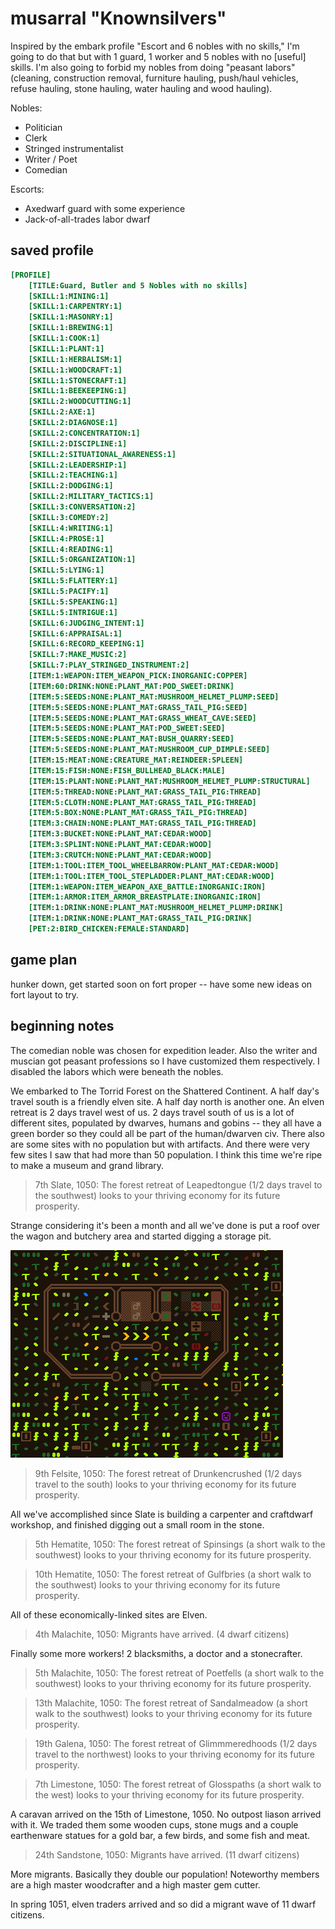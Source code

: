 # musarral "Knownsilvers"

Inspired by the embark profile "Escort and 6 nobles with no skills," I'm going to do that but with
1 guard, 1 worker and 5 nobles with no [useful] skills. I'm also going to forbid my nobles from
doing "peasant labors" (cleaning, construction removal, furniture hauling, push/haul vehicles, refuse
hauling, stone hauling, water hauling and wood hauling).

Nobles:

- Politician
- Clerk
- Stringed instrumentalist
- Writer / Poet
- Comedian

Escorts:

- Axedwarf guard with some experience
- Jack-of-all-trades labor dwarf

## saved profile

```ini
[PROFILE]
	[TITLE:Guard, Butler and 5 Nobles with no skills]
	[SKILL:1:MINING:1]
	[SKILL:1:CARPENTRY:1]
	[SKILL:1:MASONRY:1]
	[SKILL:1:BREWING:1]
	[SKILL:1:COOK:1]
	[SKILL:1:PLANT:1]
	[SKILL:1:HERBALISM:1]
	[SKILL:1:WOODCRAFT:1]
	[SKILL:1:STONECRAFT:1]
	[SKILL:1:BEEKEEPING:1]
	[SKILL:2:WOODCUTTING:1]
	[SKILL:2:AXE:1]
	[SKILL:2:DIAGNOSE:1]
	[SKILL:2:CONCENTRATION:1]
	[SKILL:2:DISCIPLINE:1]
	[SKILL:2:SITUATIONAL_AWARENESS:1]
	[SKILL:2:LEADERSHIP:1]
	[SKILL:2:TEACHING:1]
	[SKILL:2:DODGING:1]
	[SKILL:2:MILITARY_TACTICS:1]
	[SKILL:3:CONVERSATION:2]
	[SKILL:3:COMEDY:2]
	[SKILL:4:WRITING:1]
	[SKILL:4:PROSE:1]
	[SKILL:4:READING:1]
	[SKILL:5:ORGANIZATION:1]
	[SKILL:5:LYING:1]
	[SKILL:5:FLATTERY:1]
	[SKILL:5:PACIFY:1]
	[SKILL:5:SPEAKING:1]
	[SKILL:5:INTRIGUE:1]
	[SKILL:6:JUDGING_INTENT:1]
	[SKILL:6:APPRAISAL:1]
	[SKILL:6:RECORD_KEEPING:1]
	[SKILL:7:MAKE_MUSIC:2]
	[SKILL:7:PLAY_STRINGED_INSTRUMENT:2]
	[ITEM:1:WEAPON:ITEM_WEAPON_PICK:INORGANIC:COPPER]
	[ITEM:60:DRINK:NONE:PLANT_MAT:POD_SWEET:DRINK]
	[ITEM:5:SEEDS:NONE:PLANT_MAT:MUSHROOM_HELMET_PLUMP:SEED]
	[ITEM:5:SEEDS:NONE:PLANT_MAT:GRASS_TAIL_PIG:SEED]
	[ITEM:5:SEEDS:NONE:PLANT_MAT:GRASS_WHEAT_CAVE:SEED]
	[ITEM:5:SEEDS:NONE:PLANT_MAT:POD_SWEET:SEED]
	[ITEM:5:SEEDS:NONE:PLANT_MAT:BUSH_QUARRY:SEED]
	[ITEM:5:SEEDS:NONE:PLANT_MAT:MUSHROOM_CUP_DIMPLE:SEED]
	[ITEM:15:MEAT:NONE:CREATURE_MAT:REINDEER:SPLEEN]
	[ITEM:15:FISH:NONE:FISH_BULLHEAD_BLACK:MALE]
	[ITEM:15:PLANT:NONE:PLANT_MAT:MUSHROOM_HELMET_PLUMP:STRUCTURAL]
	[ITEM:5:THREAD:NONE:PLANT_MAT:GRASS_TAIL_PIG:THREAD]
	[ITEM:5:CLOTH:NONE:PLANT_MAT:GRASS_TAIL_PIG:THREAD]
	[ITEM:5:BOX:NONE:PLANT_MAT:GRASS_TAIL_PIG:THREAD]
	[ITEM:3:CHAIN:NONE:PLANT_MAT:GRASS_TAIL_PIG:THREAD]
	[ITEM:3:BUCKET:NONE:PLANT_MAT:CEDAR:WOOD]
	[ITEM:3:SPLINT:NONE:PLANT_MAT:CEDAR:WOOD]
	[ITEM:3:CRUTCH:NONE:PLANT_MAT:CEDAR:WOOD]
	[ITEM:1:TOOL:ITEM_TOOL_WHEELBARROW:PLANT_MAT:CEDAR:WOOD]
	[ITEM:1:TOOL:ITEM_TOOL_STEPLADDER:PLANT_MAT:CEDAR:WOOD]
	[ITEM:1:WEAPON:ITEM_WEAPON_AXE_BATTLE:INORGANIC:IRON]
	[ITEM:1:ARMOR:ITEM_ARMOR_BREASTPLATE:INORGANIC:IRON]
	[ITEM:1:DRINK:NONE:PLANT_MAT:MUSHROOM_HELMET_PLUMP:DRINK]
	[ITEM:1:DRINK:NONE:PLANT_MAT:GRASS_TAIL_PIG:DRINK]
	[PET:2:BIRD_CHICKEN:FEMALE:STANDARD]
```

## game plan

hunker down, get started soon on fort proper -- have some new ideas on fort layout to try.

## beginning notes

The comedian noble was chosen for expedition leader. Also the writer and muscian got
peasant professions so I have customized them respectively. I disabled the labors which
were beneath the nobles.

We embarked to The Torrid Forest on the Shattered Continent. A half day's travel south is a
friendly elven site. A half day north is another one. An elven retreat is 2 days travel west
of us. 2 days travel south of us is a lot of different sites, populated by dwarves, humans
and gobins -- they all have a green border so they could all be part of the human/dwarven civ.
There also are some sites with no population but with artifacts. And there were very few sites
I saw that had more than 50 population. I think this time we're ripe to make a museum and grand
library.

> 7th Slate, 1050: The forest retreat of Leapedtongue (1/2 days travel to the southwest) looks to
> your thriving economy for its future prosperity.

Strange considering it's been a month and all we've done is put a roof over the wagon and butchery
area and started digging a storage pit.

![wagon and workshops](img/wagon-and-workshops.png)

> 9th Felsite, 1050: The forest retreat of Drunkencrushed (1/2 days travel to the south) looks to
> your thriving economy for its future prosperity.

All we've accomplished since Slate is building a carpenter and craftdwarf workshop, and finished
digging out a small room in the stone.

> 5th Hematite, 1050: The forest retreat of Spinsings (a short walk to the southwest) looks to
> your thriving economy for its future prosperity.

> 10th Hematite, 1050: The forest retreat of Gulfbries (a short walk to the southwest) looks to
> your thriving economy for its future prosperity.

All of these economically-linked sites are Elven.

> 4th Malachite, 1050: Migrants have arrived. (4 dwarf citizens)

Finally some more workers! 2 blacksmiths, a doctor and a stonecrafter.

> 5th Malachite, 1050: The forest retreat of Poetfells (a short walk to the southwest) looks to
> your thriving economy for its future prosperity.

> 13th Malachite, 1050: The forest retreat of Sandalmeadow (a short walk to the southwest) looks to
> your thriving economy for its future prosperity.

> 19th Galena, 1050: The forest retreat of Glimmmeredhoods (1/2 days travel to the northwest) looks to
> your thriving economy for its future prosperity.

> 7th Limestone, 1050: The forest retreat of Glosspaths (a short walk to the west) looks to
> your thriving economy for its future prosperity.

A caravan arrived on the 15th of Limestone, 1050. No outpost liason arrived with it. We traded them
some wooden cups, stone mugs and a couple earthenware statues for a gold bar, a few birds, and some
fish and meat.

> 24th Sandstone, 1050: Migrants have arrived. (11 dwarf citizens)

More migrants. Basically they double our population! Noteworthy members are a high master woodcrafter and
a high master gem cutter.

In spring 1051, elven traders arrived and so did a migrant wave of 11 dwarf citizens.
